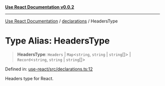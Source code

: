 [**Use React Documentation v0.0.2**](../../README.md)

***

[Use React Documentation](../../modules.md) / [declarations](../README.md) / HeadersType

# Type Alias: HeadersType

> **HeadersType**: `Headers` \| `Map`\<`string`, `string` \| `string`[]\> \| `Record`\<`string`, `string` \| `string`[]\>

Defined in: [use-react/src/declarations.ts:12](https://github.com/stonemjs/use-react/blob/d8ec502192c16b8752fc9e1bf85bd5600bcf9813/src/declarations.ts#L12)

Headers type for React.
